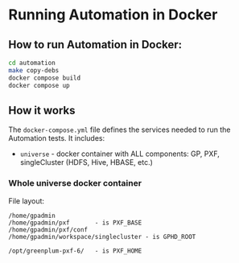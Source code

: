 # Running Automation in Docker

## How to run Automation in Docker:

```bash
cd automation
make copy-debs
docker compose build
docker compose up
```

## How it works

The `docker-compose.yml` file defines the services needed to run the Automation tests. It includes:
- `universe` - docker container with ALL components: GP, PXF, singleCluster (HDFS, Hive, HBASE, etc.)

### Whole universe docker container

File layout:
```
/home/gpadmin
/home/gpadmin/pxf       - is PXF_BASE
/home/gpadmin/pxf/conf
/home/gpadmin/workspace/singlecluster - is GPHD_ROOT

/opt/greenplum-pxf-6/   - is PXF_HOME
```